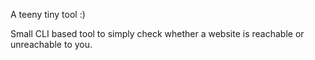 A teeny tiny tool :)

Small CLI based tool to simply check whether a website is reachable or unreachable to you.